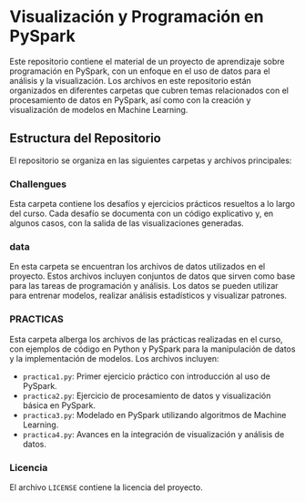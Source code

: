# Visualización y Programación en PySpark

Este repositorio contiene el material de un proyecto de aprendizaje sobre programación en PySpark, con un enfoque en el uso de datos para el análisis y la visualización. Los archivos en este repositorio están organizados en diferentes carpetas que cubren temas relacionados con el procesamiento de datos en PySpark, así como con la creación y visualización de modelos en Machine Learning.

## Estructura del Repositorio

El repositorio se organiza en las siguientes carpetas y archivos principales:

### **Challengues**
Esta carpeta contiene los desafíos y ejercicios prácticos resueltos a lo largo del curso. Cada desafío se documenta con un código explicativo y, en algunos casos, con la salida de las visualizaciones generadas.

### **data**
En esta carpeta se encuentran los archivos de datos utilizados en el proyecto. Estos archivos incluyen conjuntos de datos que sirven como base para las tareas de programación y análisis. Los datos se pueden utilizar para entrenar modelos, realizar análisis estadísticos y visualizar patrones.

### **PRACTICAS**
Esta carpeta alberga los archivos de las prácticas realizadas en el curso, con ejemplos de código en Python y PySpark para la manipulación de datos y la implementación de modelos. Los archivos incluyen:
- `practica1.py`: Primer ejercicio práctico con introducción al uso de PySpark.
- `practica2.py`: Ejercicio de procesamiento de datos y visualización básica en PySpark.
- `practica3.py`: Modelado en PySpark utilizando algoritmos de Machine Learning.
- `practica4.py`: Avances en la integración de visualización y análisis de datos.

### **Licencia**
El archivo `LICENSE` contiene la licencia del proyecto.
